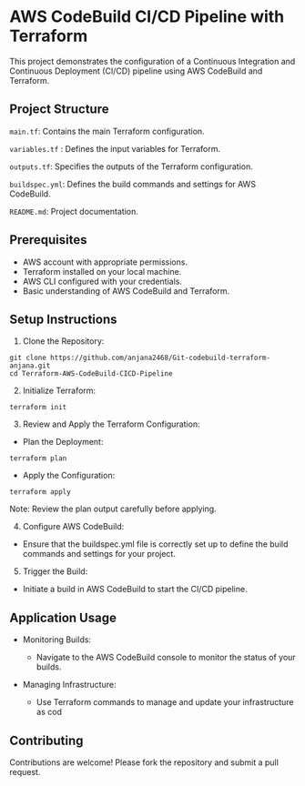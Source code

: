 # AWS CodeBuild CI/CD Pipeline with Terraform
This project demonstrates the configuration of a Continuous Integration and Continuous Deployment (CI/CD) pipeline using AWS CodeBuild and Terraform.

## Project Structure
 `main.tf`: Contains the main Terraform configuration.
 
 `variables.tf` : Defines the input variables for Terraform.
 
`outputs.tf`: Specifies the outputs of the Terraform configuration.

`buildspec.yml`: Defines the build commands and settings for AWS CodeBuild.

`README.md`: Project documentation.
## Prerequisites
 - AWS account with appropriate permissions.
 -  Terraform installed on your local machine.
 - AWS CLI configured with your credentials.
 - Basic understanding of AWS CodeBuild and Terraform.
## Setup Instructions
1. Clone the Repository:
```
git clone https://github.com/anjana2468/Git-codebuild-terraform-anjana.git
cd Terraform-AWS-CodeBuild-CICD-Pipeline
```
2. Initialize Terraform:
```
terraform init
```
3. Review and Apply the Terraform Configuration:

 * Plan the Deployment:
```
terraform plan
```
* Apply the Configuration:
```
terraform apply
``` 
Note: Review the plan output carefully before applying.

4. Configure AWS CodeBuild:

- Ensure that the buildspec.yml file is correctly set up to define the build commands and settings for your project.

5. Trigger the Build:

- Initiate a build in AWS CodeBuild to start the CI/CD pipeline.

## Application Usage
- Monitoring Builds:

   - Navigate to the AWS CodeBuild console to monitor the status of your builds.

- Managing Infrastructure:

   - Use Terraform commands to manage and update your infrastructure as cod
## Contributing
Contributions are welcome! Please fork the repository and submit a pull request.
